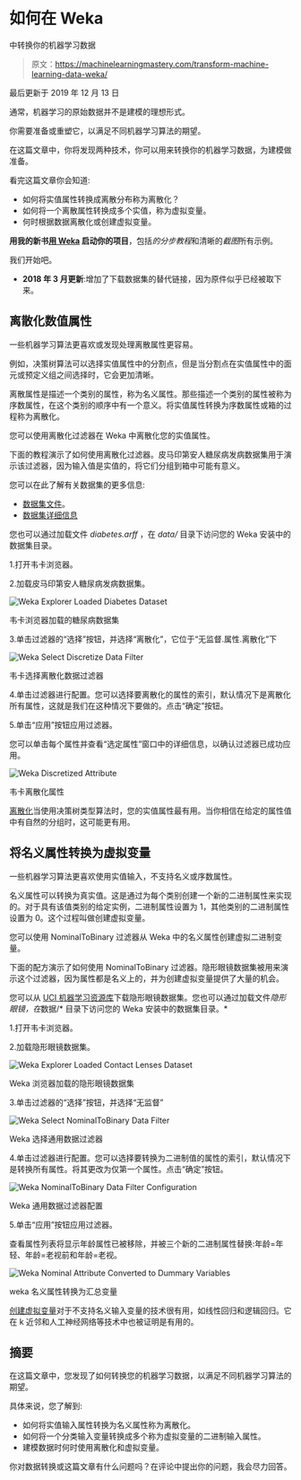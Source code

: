 # 如何在 Weka

中转换你的机器学习数据

> 原文：<https://machinelearningmastery.com/transform-machine-learning-data-weka/>

最后更新于 2019 年 12 月 13 日

通常，机器学习的原始数据并不是建模的理想形式。

你需要准备或重塑它，以满足不同机器学习算法的期望。

在这篇文章中，你将发现两种技术，你可以用来转换你的机器学习数据，为建模做准备。

看完这篇文章你会知道:

*   如何将实值属性转换成离散分布称为离散化？
*   如何将一个离散属性转换成多个实值，称为虚拟变量。
*   何时根据数据离散化或创建虚拟变量。

**用我的新书[用 Weka](https://machinelearningmastery.com/machine-learning-mastery-weka/) 启动你的项目**，包括*的分步教程*和清晰的*截图*所有示例。

我们开始吧。

*   **2018 年 3 月更新**:增加了下载数据集的替代链接，因为原件似乎已经被取下来。

## 离散化数值属性

一些机器学习算法更喜欢或发现处理离散属性更容易。

例如，决策树算法可以选择实值属性中的分割点，但是当分割点在实值属性中的面元或预定义组之间选择时，它会更加清晰。

离散属性是描述一个类别的属性，称为名义属性。那些描述一个类别的属性被称为序数属性，在这个类别的顺序中有一个意义。将实值属性转换为序数属性或箱的过程称为离散化。

您可以使用离散化过滤器在 Weka 中离散化您的实值属性。

下面的教程演示了如何使用离散化过滤器。皮马印第安人糖尿病发病数据集用于演示该过滤器，因为输入值是实值的，将它们分组到箱中可能有意义。

您可以在此了解有关数据集的更多信息:

*   [数据集文件](https://raw.githubusercontent.com/jbrownlee/Datasets/master/pima-indians-diabetes.csv)。
*   [数据集详细信息](https://raw.githubusercontent.com/jbrownlee/Datasets/master/pima-indians-diabetes.names)

您也可以通过加载文件 *diabetes.arff* ，在 *data/* 目录下访问您的 Weka 安装中的数据集目录。

1.打开韦卡浏览器。

2.加载皮马印第安人糖尿病发病数据集。

![Weka Explorer Loaded Diabetes Dataset](img/478bceef5eb7b1f104aed4d9b1553530.png)

韦卡浏览器加载的糖尿病数据集

3.单击过滤器的“选择”按钮，并选择“离散化”，它位于“无监督.属性.离散化”下

![Weka Select Discretize Data Filter](img/873f17a8f3f4cb1feb62e2e5daed8eb9.png)

韦卡选择离散化数据过滤器

4.单击过滤器进行配置。您可以选择要离散化的属性的索引，默认情况下是离散化所有属性，这就是我们在这种情况下要做的。点击“确定”按钮。

5.单击“应用”按钮应用过滤器。

您可以单击每个属性并查看“选定属性”窗口中的详细信息，以确认过滤器已成功应用。

![Weka Discretized Attribute](img/f7329d32eebe06e22469cd3c23e518b8.png)

韦卡离散化属性

[离散化](https://en.wikipedia.org/wiki/Discretization_of_continuous_features)当使用决策树类型算法时，您的实值属性最有用。当你相信在给定的属性值中有自然的分组时，这可能更有用。

## 将名义属性转换为虚拟变量

一些机器学习算法更喜欢使用实值输入，不支持名义或序数属性。

名义属性可以转换为真实值。这是通过为每个类别创建一个新的二进制属性来实现的。对于具有该值类别的给定实例，二进制属性设置为 1，其他类别的二进制属性设置为 0。这个过程叫做创建虚拟变量。

您可以使用 NominalToBinary 过滤器从 Weka 中的名义属性创建虚拟二进制变量。

下面的配方演示了如何使用 NominalToBinary 过滤器。隐形眼镜数据集被用来演示这个过滤器，因为属性都是名义上的，并为创建虚拟变量提供了大量的机会。

您可以从 [UCI 机器学习资源库](https://archive.ics.uci.edu/ml/datasets/Lenses)下载隐形眼镜数据集。您也可以通过加载文件*隐形眼镜，在*数据/* 目录下访问您的 Weka 安装中的数据集目录。*

1.打开韦卡浏览器。

2.加载隐形眼镜数据集。

![Weka Explorer Loaded Contact Lenses Dataset](img/67eb2a993e4b7a16806e175c4750a5cb.png)

Weka 浏览器加载的隐形眼镜数据集

3.单击过滤器的“选择”按钮，并选择“无监督”

![Weka Select NominalToBinary Data Filter](img/40372d1217ee7d973a3f855aa5690d4f.png)

Weka 选择通用数据过滤器

4.单击过滤器进行配置。您可以选择要转换为二进制值的属性的索引，默认情况下是转换所有属性。将其更改为仅第一个属性。点击“确定”按钮。

![Weka NominalToBinary Data Filter Configuration](img/414c75870305b20d741f4620173808cf.png)

Weka 通用数据过滤器配置

5.单击“应用”按钮应用过滤器。

查看属性列表将显示年龄属性已被移除，并被三个新的二进制属性替换:年龄=年轻、年龄=老视前和年龄=老视。

![Weka Nominal Attribute Converted to Dummary Variables](img/8ea7ea5215eb22162bd8bb4c6ae188eb.png)

weka 名义属性转换为汇总变量

[创建虚拟变量](https://en.wikipedia.org/wiki/Dummy_variable_(statistics))对于不支持名义输入变量的技术很有用，如线性回归和逻辑回归。它在 k 近邻和人工神经网络等技术中也被证明是有用的。

## 摘要

在这篇文章中，您发现了如何转换您的机器学习数据，以满足不同机器学习算法的期望。

具体来说，您了解到:

*   如何将实值输入属性转换为名义属性称为离散化。
*   如何将一个分类输入变量转换成多个称为虚拟变量的二进制输入属性。
*   建模数据时何时使用离散化和虚拟变量。

你对数据转换或这篇文章有什么问题吗？在评论中提出你的问题，我会尽力回答。